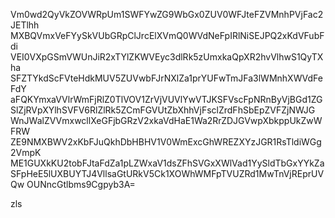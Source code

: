 Vm0wd2QyVkZOVWRpUm1SWFYwZG9WbGx0ZUV0WFJteFZVMnhPVjFac2JETlhh
MXBQVmxVeFYySkVUbGRpClJrcElXVmQ0WVdNeFpIRlNiSEJPQ2xKdVFubFdi
VEI0VXpGSmVWUnJiR2xTYlZKWVEyc3dlRk5zUmxkaQpXR2hvVlhwS1QyTXha
SFZTYkdScFVteHdkMUV5ZUVwbFJrNXlZa1prYUFwTmJFa3lWMnhXWVdFeFdY
aFQKYmxaVVlrWmFjRlZ0TlVOV1ZrVjVUVlYwVTJKSFVscFpNRnByVjBGd1ZG
SlZjRVpXYlhSVFV6RlZlRk5ZCmFGVUtZbXhhVjFsclZrdFhSbEpZVFZjNWJG
WnJWalZVVmxwcllXeGFjbGRzV2xkaVdHaE1Wa2RrZDJGVwpXbkppUkZwWFRW
ZE9NMXBWV2xKbFJuQkhDbHBHV1V0WmExcGhWREZXYzJGR1RsTldiWGg2VmpK
ME1GUXkKU2tobFJtaFdZa1pLZWxaV1dsZFhSVGxXWlVad1YySldTbGxYYkZa
SFpHeE5lUXBUYTJ4VllsaGtURkV5Ck1XOWhWMFpTVUZRd1MwTnVjREprUVQw
OUNncGtlbms9Cgpyb3A=

zls